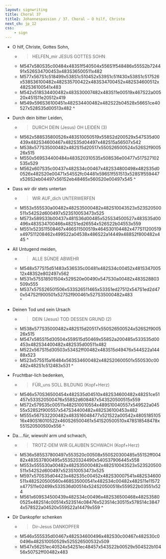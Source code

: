```yaml
---
layout: signwriting
title: Choral 37
title2: Johannespassion / 37. Choral – O hilf, Christe
next_ch: jp_12
css:
    - sign
---
```


<!--
https://www.signbank.org/signpuddle2.0/searchword.php
https://www.sutton-signwriting.io/signmaker
-->

- O hilf,             Christe, Gottes     Sohn,
    + > HELFEN_mir JESUS    GOTTES SOHN
    + M547x580S35c00484x483S1f540504x556S1f548486x555S2b724491x526S34700453x483S36500511x482
    + M577x567S1c518499x538S1c510452x539S1c51f430x538S1c517526x538S36100482x482S35700422x483S34700452x482S34600512x482S36100541x483
    + M542x518S34400482x483S30007482x483S11e00519x467S22a00520x451S11e20512x419
    + M549x596S36100451x482S34400482x482S22b04528x566S1ce40527x528S35d00513x482
^

- Durch     dein   bitter  Leiden,
    + > DURCH  DEIN   (Jesus)  OH      LEIDEN (3)
    + M562x588S35800526x483S10050519x558S2d200529x547S35d00439x482S34600467x482S35d04497x482S15a56507x542
    + M538x577S35000482x482S15d20517x550S26500524x526S2f900526x515
    + M550x569S34400484x483S20310535x508S36e00477x517S27102535x529
    + M562x607S35c00437x482S34c00467x482S34800498x482S35d00526x482S20e00471x545S2fc04481x596S1f551513x528S1f559447x526S2eb04497x561S2eb48465x560S20e00497x545
^

- Dass wir    dir  stets   untertan
    + > WIR  AUF_dich  UNTERWERFEN
    + M553x555S30a00482x482S35000482x482S10043523x523S20500511x542S2d600497x523S10053473x525
    + M573x589S33b00437x481S36d00485x525S34500527x483S35d00496x483S34700466x482S1ed26554x526S22b04553x559
    + M551x523S11508467x466S11500519x464S30104482x477S11200519x497S11208462x499S22a04538x486S22a14449x488S2f800482x445
^

- All      Untugend  meiden,
    + > ALLE       SÜNDE ABWEHR
    + M548x577S15d51483x536S35c00481x482S34c00452x481S34700512x483S2e802497x562
    + M531x575S18501504x529S20e00490x547S30a00482x483S28803509x555
    + M537x575S26501506x533S26511465x533S1ed27512x547S1ed2d470x547S2f900501x527S2f900461x527S35000482x483                  
^


- Deinen Tod  und sein          Ursach
    + > DEIN  (Jesus)   TOD         DESSEN  GRUND (2)
    + M538x577S35000482x482S15d20517x550S26500524x526S2f900526x515
    + M547x585S15d30504x559S15d50469x558S2a200485x533S35d00453x482S34400482x482S35d00511x482
    + M522x567S15d30503x534S2ff00482x483S15d49476x544S22a14488x523
    + M523x575S15a16484x563S34600482x482S20600501x550S30c00482x482S1c512483x531
^


- Fruchtbar-lich    bedenken,
    + > FÜR_uns  SOLL  BILDUNG (Kopf+Herz)
    + M546x570S36500454x482S35d04510x482S34600482x482S1ce51457x533S20500476x558S2d608487x543S20500515x559
    + M572x579S35c00511x482S10010554x489S10040557x549S22a04555x528S2f900557x547S34400482x482S36100453x482
    + M555x567S32200482x483S16048477x521S22a00542x480S18510516x490S16010522x460S26500461x541S20500510x478S18548478x551S20500500x556
^

- Da….für,        wiewohl   arm  und      schwach,
    + > TROTZ-DEM  WIR         GLAUBEN     SCHWACH (Kopf+Herz)
    + M536x585S37800497x553S20c00508x550S20300485x551S2ff00482x483S37800495x553S20324490x540S37906445x558
    + M553x555S30a00482x482S35000482x482S10043523x523S20500511x542S2d600497x523S10053473x525
    + M597x570S35d04423x482S35c00452x482S30007541x482S34600511x482S20500560x468S35000541x482S34c00482x482S11e11572x477S11e02499x533S36d00514x524S20500518x559S22b03551x524
    + M561x609S34500439x482S34c00496x482S36500468x482S35800525x482S14c00514x523S14c08476x523S14c30515x578S14c38474x578S22a04520x559S22a14479x559
^

- Dir               Dankopfer schenken
    + > Dir-Jesus         DANKOPFER
    + M546x555S35d00467x482S34600496x482S30c00467x482S30c00496x482S10050529x525S26500532x509
    + M547x562S1ec40524x542S1ec48457x543S22b00529x504S22b10456x507S2ff00482x483

